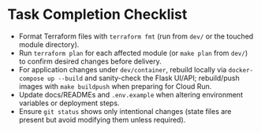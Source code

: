 # Task Completion Checklist
- Format Terraform files with `terraform fmt` (run from `dev/` or the touched module directory).
- Run `terraform plan` for each affected module (or `make plan` from `dev/`) to confirm desired changes before delivery.
- For application changes under `dev/container`, rebuild locally via `docker-compose up --build` and sanity-check the Flask UI/API; rebuild/push images with `make buildpush` when preparing for Cloud Run.
- Update docs/READMEs and `.env.example` when altering environment variables or deployment steps.
- Ensure `git status` shows only intentional changes (state files are present but avoid modifying them unless required).